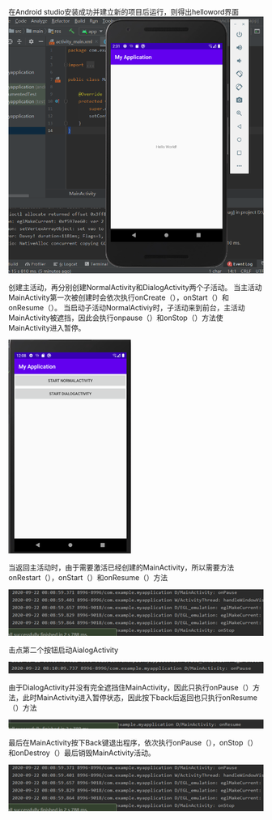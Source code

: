 在Android studio安装成功并建立新的项目后运行，则得出helloword界面 
![](https://github.com/l934799376/2018118103_Android/blob/master/chapter2/实验一截图/1.png)

创建主活动，再分别创建NormalActivity和DialogActivity两个子活动。
当主活动MainActivity第一次被创建时会依次执行onCreate（），onStart（）和onResume（）。 
当启动子活动NormalActiviy时，子活动来到前台，主活动MainActivity被遮挡，因此会执行onpause（）和onStop（）方法使MainActivity进入暂停。

![](https://github.com/l934799376/2018118103_Android/blob/master/chapter2/实验一截图/2.png)

当返回主活动时，由于需要激活已经创建的MainActivity，所以需要方法onRestart（），onStart（）和onResume（）方法

 ![](https://github.com/l934799376/2018118103_Android/blob/master/chapter2/实验一截图/3.png)
 
击点第二个按钮启动AialogActivity

![](https://github.com/l934799376/2018118103_Android/blob/master/chapter2/实验一截图/4.png)

由于DialogActivity并没有完全遮挡住MainActivity，因此只执行onPause（）方法，此时MainActivity进入暂停状态，因此按下back后返回也只执行onResume（）方法 

 ![](https://github.com/l934799376/2018118103_Android/blob/master/chapter2/实验一截图/5.png)
 
最后在MainActivity按下Back键退出程序，依次执行onPause（），onStop（）和onDestroy（）最后销毁MainActivity活动。

![](https://github.com/l934799376/2018118103_Android/blob/master/chapter2/实验一截图/6.png)


